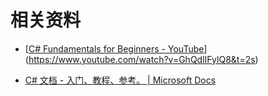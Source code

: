 # 相关资料

- [[C# Fundamentals for Beginners - YouTube](https://www.youtube.com/watch?v=0QUgvfuKvWU)](https://www.youtube.com/watch?v=GhQdlIFylQ8&t=2s)

- [C# 文档 - 入门、教程、参考。 | Microsoft Docs](https://docs.microsoft.com/zh-cn/dotnet/csharp/)

